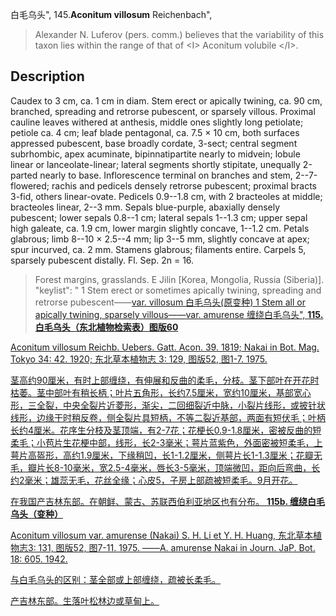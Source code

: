 白毛乌头",
145.**Aconitum villosum** Reichenbach",

> Alexander N. Luferov (pers. comm.) believes that the variability of this taxon lies within the range of that of &lt;I&gt; Aconitum volubile &lt;/I&gt;.

## Description
Caudex to 3 cm, ca. 1 cm in diam. Stem erect or apically twining, ca. 90 cm, branched, spreading and retrorse pubescent, or sparsely villous. Proximal cauline leaves withered at anthesis, middle ones slightly long petiolate; petiole ca. 4 cm; leaf blade pentagonal, ca. 7.5 × 10 cm, both surfaces appressed pubescent, base broadly cordate, 3-sect; central segment subrhombic, apex acuminate, bipinnatipartite nearly to midvein; lobule linear or lanceolate-linear; lateral segments shortly stipitate, unequally 2-parted nearly to base. Inflorescence terminal on branches and stem, 2--7-flowered; rachis and pedicels densely retrorse pubescent; proximal bracts 3-fid, others linear-ovate. Pedicels 0.9--1.8 cm, with 2 bracteoles at middle; bracteoles linear, 2--3 mm. Sepals blue-purple, abaxially densely pubescent; lower sepals 0.8--1 cm; lateral sepals 1--1.3 cm; upper sepal high galeate, ca. 1.9 cm, lower margin slightly concave, 1--1.2 cm. Petals glabrous; limb 8--10 × 2.5--4 mm; lip 3--5 mm, slightly concave at apex; spur incurved, ca. 2 mm. Stamens glabrous; filaments entire. Carpels 5, sparsely pubescent distally. Fl. Sep. 2n = 16.

> Forest margins, grasslands. E Jilin [Korea, Mongolia, Russia (Siberia)].
  "keylist": "
1 Stem erect or sometimes apically twining, spreading and retrorse pubescent——<a href='/info/Aconitum villosum var. villosum?t=foc'>var. villosum 白毛乌头(原变种)
1 Stem all or apically twining, sparsely villous——<a href='/info/Aconitum villosum var. amurense?t=foc'>var. amurense 缠绕白毛乌头",
**115. 白毛乌头（东北植物检索表）图版60**

Aconitum villosum Reichb. Uebers. Gatt. Acon. 39. 1819; Nakai in Bot. Mag. Tokyo 34: 42. 1920; 东北草本植物志 3: 129, 图版52, 图1-7. 1975.

茎高约90厘米，有时上部缠绕，有伸展和反曲的柔毛，分枝。茎下部叶在开花时枯萎。茎中部叶有稍长柄；叶片五角形，长约7.5厘米，宽约10厘米，基部宽心形，三全裂，中央全裂片近菱形，渐尖，二回细裂近中脉，小裂片线形，或披针状线形，边缘干时稍反卷，侧全裂片具短柄，不等二裂近基部，两面有短伏毛；叶柄长约4厘米。花序生分枝及茎顶端，有2-7花；花梗长0.9-1.8厘米，密被反曲的短柔毛；小苞片生花梗中部，线形，长2-3毫米；萼片蓝紫色，外面密被短柔毛，上萼片高盔形，高约1.9厘米，下缘稍凹，长1-1.2厘米，侧萼片长1-1.3厘米；花瓣无毛，瓣片长8-10毫米，宽2.5-4毫米，唇长3-5毫米，顶端微凹，距向后弯曲，长约2毫米；雄蕊无毛，花丝全缘；心皮5，子房上部疏被短柔毛。9月开花。

在我国产吉林东部。在朝鲜、蒙古、苏联西伯利亚地区也有分布。
**115b. 缠绕白毛乌头（变种）**

Aconitum villosum var. amurense (Nakai) S. H. Li et Y. H. Huang, 东北草本植物志3: 131, 图版52, 图7-11. 1975. ——A. amurense Nakai in Journ. JaP. Bot. 18: 605. 1942.

与白毛乌头的区别：茎全部或上部缠绕，疏被长柔毛。

产吉林东部。生落叶松林边或草甸上。
